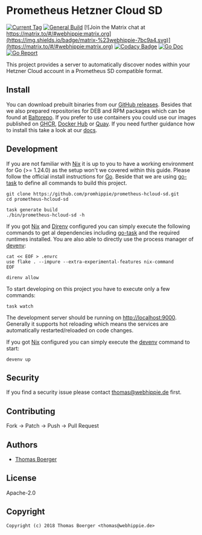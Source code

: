 # Prometheus Hetzner Cloud SD

[![Current Tag](https://img.shields.io/github/v/tag/promhippie/prometheus-hcloud-sd?sort=semver)](https://github.com/promhippie/prometheus-hcloud-sd) [![General Build](https://github.com/promhippie/prometheus-hcloud-sd/actions/workflows/general.yml/badge.svg)](https://github.com/promhippie/prometheus-hcloud-sd/actions/workflows/general.yaml) [![Join the Matrix chat at https://matrix.to/#/#webhippie:matrix.org](https://img.shields.io/badge/matrix-%23webhippie-7bc9a4.svg)](https://matrix.to/#/#webhippie:matrix.org) [![Codacy Badge](https://app.codacy.com/project/badge/Grade/d7900c4c246740edb77cf29a4b1d85ee)](https://www.codacy.com/gh/promhippie/prometheus-hcloud-sd/dashboard?utm_source=github.com&amp;utm_medium=referral&amp;utm_content=promhippie/prometheus-hcloud-sd&amp;utm_campaign=Badge_Grade) [![Go Doc](https://godoc.org/github.com/promhippie/prometheus-hcloud-sd?status.svg)](http://godoc.org/github.com/promhippie/prometheus-hcloud-sd) [![Go Report](http://goreportcard.com/badge/github.com/promhippie/prometheus-hcloud-sd)](http://goreportcard.com/report/github.com/promhippie/prometheus-hcloud-sd)

This project provides a server to automatically discover nodes within your
Hetzner Cloud account in a Prometheus SD compatible format.

## Install

You can download prebuilt binaries from our [GitHub releases][releases]. Besides
that we also prepared repositories for DEB and RPM packages which can be  found
at [Baltorepo][baltorepo]. If you prefer to use containers you could use our
images published on [GHCR][ghcr], [Docker Hub][dockerhub] or [Quay][quayio]. If
you need further guidance how to install this take a look at our [docs][docs].

## Development

If you are not familiar with [Nix][nix] it is up to you to have a working
environment for Go (>= 1.24.0) as the setup won't we covered within this guide.
Please follow the official install instructions for [Go][golang]. Beside that
we are using [go-task][gotask] to define all commands to build this project.

```console
git clone https://github.com/promhippie/prometheus-hcloud-sd.git
cd prometheus-hcloud-sd

task generate build
./bin/prometheus-hcloud-sd -h
```

If you got [Nix][nix] and [Direnv][direnv] configured you can simply execute
the following commands to get al dependencies including [go-task][gotask] and
the required runtimes installed. You are also able to directly use the process
manager of [devenv][devenv]:

```console
cat << EOF > .envrc
use flake . --impure --extra-experimental-features nix-command
EOF

direnv allow
```

To start developing on this project you have to execute only a few commands:

```console
task watch
```

The development server should be running on
[http://localhost:9000](http://localhost:9000). Generally it supports
hot reloading which means the services are automatically restarted/reloaded on
code changes.

If you got [Nix][nix] configured you can simply execute the [devenv][devenv]
command to start:

```console
devenv up
```

## Security

If you find a security issue please contact
[thomas@webhippie.de](mailto:thomas@webhippie.de) first.

## Contributing

Fork -> Patch -> Push -> Pull Request

## Authors

-   [Thomas Boerger](https://github.com/tboerger)

## License

Apache-2.0

## Copyright

```console
Copyright (c) 2018 Thomas Boerger <thomas@webhippie.de>
```

[releases]: https://github.com/promhippie/prometheus-hcloud-sd/releases
[baltorepo]: https://webhippie.baltorepo.com/promhippie/
[ghcr]: https://github.com/promhippie/prometheus-hcloud-sd/pkgs/container/prometheus-hcloud-sd
[dockerhub]: https://hub.docker.com/r/promhippie/prometheus-hcloud-sd/tags/
[quayio]: https://quay.io/repository/promhippie/prometheus-hcloud-sd?tab=tags
[docs]: https://promhippie.github.io/prometheus-hcloud-sd/#getting-started
[nix]: https://nixos.org/
[golang]: http://golang.org/doc/install.html
[gotask]: https://taskfile.dev/installation/
[direnv]: https://direnv.net/
[devenv]: https://devenv.sh/

